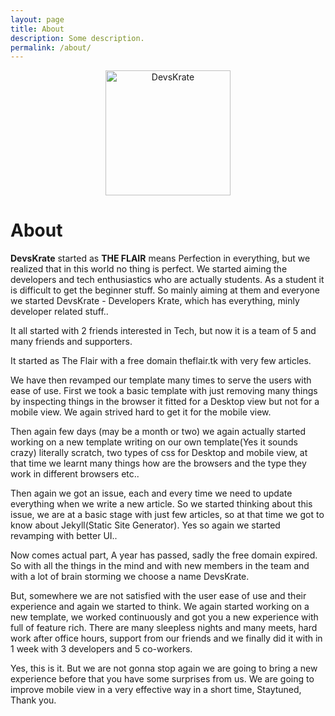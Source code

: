 ```yaml
---
layout: page
title: About
description: Some description.
permalink: /about/
---
```


<center>
<img class="img-rounded" src="{{ site.baseurl }}/assets/img/icons/largetile.png" alt="DevsKrate" width="200">
</center>

# About



**DevsKrate** started as **THE FLAIR** means Perfection in everything, but we realized that in this world no thing is perfect. We started aiming the developers and tech enthusiastics who are actually students. As a student it is difficult to get the beginner stuff. So mainly aiming at them and everyone we started DevsKrate - Developers Krate, which has everything, minly developer related stuff..

It all started with 2 friends interested in Tech, but now it is a team of 5 and many friends and supporters.

It started as The Flair with a free domain theflair.tk with very few articles.

We have then revamped our template many times to serve the users with ease of use.
First we took a basic template with just removing many things by inspecting things in the browser it fitted for a Desktop view but not for a mobile view. We again strived hard to get it for the mobile view.

Then again few days (may be a month or two) we again actually started working on a new template writing on our own template(Yes it sounds crazy) literally scratch, two types of css for Desktop and mobile view, at that time we learnt many things how are the browsers and the type they work in different browsers etc..

Then again we got an issue, each and every time we need to update everything when we write a new article. So we started thinking about this issue, we are at a basic stage with just few articles, so at that time we got to know about Jekyll(Static Site Generator). Yes so again we started revamping with better UI..

Now comes actual part, A year has passed, sadly the free domain expired. So with all the things in the mind and with new members in the team and with a lot of brain storming we choose a name DevsKrate.

But, somewhere we are not satisfied with the user ease of use and their experience and again we started to think. We again started working on a new template, we worked continuously and got you a new experience with full of feature rich. There are many sleepless nights and many meets, hard work after office hours, support from our friends and we finally did it with in 1 week with 3 developers and 5 co-workers.

Yes, this is it. But we are not gonna stop again we are going to bring a new experience before that you have some surprises from us. We are going to improve mobile view in a very effective way in a short time, Staytuned, Thank you.

<p></p>